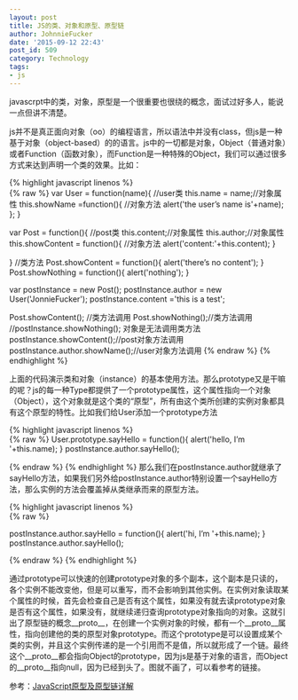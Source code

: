 ```yaml
---
layout: post
title: JS的类、对象和原型、原型链
author: JohnnieFucker
date: '2015-09-12 22:43'
post_id: 509
category: Technology
tags:
- js
---
```

javascrpt中的类，对象，原型是一个很重要也很绕的概念，面试过好多人，能说一点但讲不清楚。

js并不是真正面向对象（oo）的编程语言，所以语法中并没有class，但js是一种基于对象（object-based）的的语言。js中的一切都是对象，Object（普通对象）或者Function（函数对象），而Function是一种特殊的Object，我们可以通过很多方式来达到声明一个类的效果。比如：
<!--break-->
{% highlight javascript linenos %}  
{% raw %}
var User = function(name){
	//user类
	this.name = name;//对象属性
	this.showName =function(){
		//对象方法
		alert('the user’s name is'+name);
	};
}

var Post = function(){
	//post类
	this.content;//对象属性
	this.author;//对象属性
	this.showContent = function(){
		//对象方法
		alert('content:'+this.content);
	}
	
}
//类方法
Post.showContent = function(){
	alert('there’s no content');
}
Post.showNothing = function(){
	alert('nothing');
}

var postInstance = new Post();
postInstance.author = new User('JonnieFucker');
postInstance.content ='this is a test';

Post.showContent(); //类方法调用
Post.showNothing();//类方法调用
//postInstance.showNothing(); 对象是无法调用类方法
postInstance.showContent();//post对象方法调用postInstance.author.showName();//user对象方法调用
{% endraw %} 
{% endhighlight %}

上面的代码演示类和对象（instance）的基本使用方法。那么prototype又是干嘛的呢？js的每一种Type都提供了一个prototype属性，这个属性指向一个对象（Object），这个对象就是这个类的“原型”，所有由这个类所创建的实例对象都具有这个原型的特性。比如我们给User添加一个prototype方法

{% highlight javascript linenos %}  
{% raw %}
User.prototype.sayHello = function(){
	alert('hello, I’m '+this.name);
}
postInstance.author.sayHello();

{% endraw %} 
{% endhighlight %}
那么我们在postInstance.author就继承了sayHello方法，如果我们另外给postInstance.author特别设置一个sayHello方法，那么实例的方法会覆盖掉从类继承而来的原型方法。

{% highlight javascript linenos %}  
{% raw %}

postInstance.author.sayHello = function(){
	alert('hi, I’m '+this.name);
}
postInstance.author.sayHello();

{% endraw %} 
{% endhighlight %}

通过prototype可以快速的创建prototype对象的多个副本，这个副本是只读的，各个实例不能改变他，但是可以重写，而不会影响到其他实例。在实例对象读取某个属性的时候，首先会检查自己是否有这个属性，如果没有就去读prototype对象是否有这个属性，如果没有，就继续递归查询prototype对象指向的对象。这就引出了原型链的概念__proto__，在创建一个实例对象的时候，都有一个__proto__属性，指向创建他的类的原型对象prototype。而这个prototype是可以设置成某个类的实例，并且这个实例传递的是一个引用而不是值，所以就形成了一个链。最终这个__proto__都会指向Object的prototype，因为js是基于对象的语言，而Object的__proto__指向null，因为已经到头了。图就不画了，可以看参考的链接。



参考：[JavaScript原型及原型链详解](http://zhangjiahao8961.iteye.com/blog/2070650)



